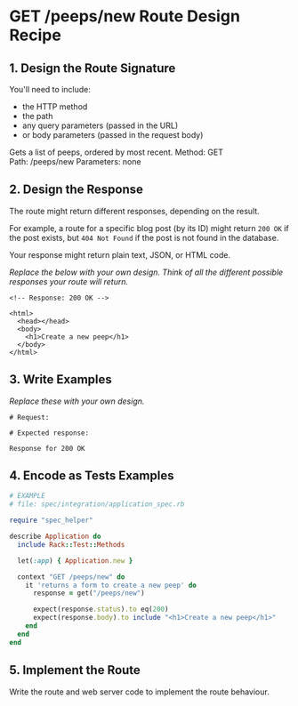 # GET /peeps/new Route Design Recipe

## 1. Design the Route Signature

You'll need to include:
  * the HTTP method
  * the path
  * any query parameters (passed in the URL)
  * or body parameters (passed in the request body)

  Gets a list of peeps, ordered by most recent. 
  Method: GET  
  Path: /peeps/new 
  Parameters: none

## 2. Design the Response

The route might return different responses, depending on the result.

For example, a route for a specific blog post (by its ID) might return `200 OK` if the post exists, but `404 Not Found` if the post is not found in the database.

Your response might return plain text, JSON, or HTML code. 

_Replace the below with your own design. Think of all the different possible responses your route will return._

```
<!-- Response: 200 OK -->

<html>
  <head></head>
  <body>
    <h1>Create a new peep</h1>
  </body>
</html>
```

## 3. Write Examples

_Replace these with your own design._

```
# Request:

# Expected response:

Response for 200 OK
```

## 4. Encode as Tests Examples

```ruby
# EXAMPLE
# file: spec/integration/application_spec.rb

require "spec_helper"

describe Application do
  include Rack::Test::Methods

  let(:app) { Application.new }

  context "GET /peeps/new" do
    it 'returns a form to create a new peep' do
      response = get("/peeps/new")

      expect(response.status).to eq(200)
      expect(response.body).to include "<h1>Create a new peep</h1>"
    end
  end
end
```

## 5. Implement the Route

Write the route and web server code to implement the route behaviour.